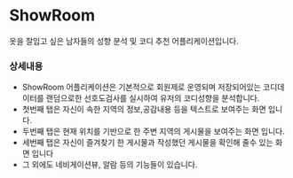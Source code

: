 # ShowRoom
옷을 잘입고 싶은 남자들의 성향 분석 및 코디 추천 어플리케이션입니다.

### 상세내용
- ShowRoom 어플리케이션은 기본적으로 회원제로 운영되며 저장되어있는 코디데이터를 
 랜덤으로한 선호도검사를 실시하여 유저의 코디성향을 분석합니다.
- 첫번째 탭은 자신이 속한 지역의 정보,공감내용 등을 텍스트로 보여주는 화면 입니다.
- 두번째 탭은 현재 위치를 기반으로 한 주변 지역의 게시물을 보여주는 화면 입니다.
- 세번째 탭은 자신이 즐겨찾기 한 게시물과 작성했던 게시물을 확인해 줄수 있는 화면 입니다  
- 그 외에도 네비게이션뷰, 알람 등의 기능들이 있습니다.
